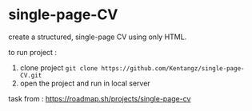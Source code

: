 # single-page-CV
create a structured, single-page CV using only HTML. 

to run project :
1. clone project
    ``` git clone https://github.com/Kentangz/single-page-CV.git  ```
2. open the project and run in local server

task from : https://roadmap.sh/projects/single-page-cv